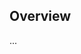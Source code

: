<!-- Note: Please must use one of our issue templates to file an issue! 🛑 -->
<!-- 👉 https://github.com/boneskull/xstate-audition/issues/new/choose 👈 -->
<!-- **Issues that should have been filed with a template will be closed without action, and we will ask you to use a template.** -->

<!-- This blank issue template is only for issues that don't fit any of the templates. -->

## Overview

...
